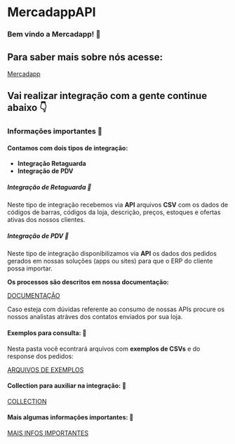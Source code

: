 # MercadappAPI

### Bem vindo a Mercadapp! :orange_book:

## Para saber mais sobre nós acesse:
[Mercadapp](https://mercadapp.com.br/)

## Vai realizar integração com a gente continue abaixo :point_down:

### Informações importantes :red_circle:

#### Contamos com dois tipos de integração: 

- **Integração Retaguarda**
- **Integração de PDV**

##### Integração de Retaguarda :floppy_disk:

Neste tipo de integração recebemos via **API** arquivos **CSV** com os dados de códigos de barras, códigos da loja, descrição, preços, estoques e ofertas ativas dos nossos clientes.

##### Integração de PDV :calling:

Neste tipo de integração disponibilizamos via **API** os dados dos pedidos gerados em nossas soluções (apps ou sites) para que o ERP do cliente possa importar. 

**Os processos são descritos em nossa documentação:**

[DOCUMENTAÇÃO](https://github.com/mercadapp-integracao/MercadappAPI/blob/main/documentacao/apiMercadapp.md)

Caso esteja com dúvidas referente ao consumo de nossas APIs procure os nossos analistas atráves dos contatos enviados por sua loja.

#### Exemplos para consulta: :punch:

Nesta pasta você econtrará arquivos com **exemplos de CSVs** e do response dos pedidos:

[ARQUIVOS DE EXEMPLOS](https://github.com/mercadapp-integracao/MercadappAPI/tree/main/arquivosExemplos)

#### Collection para auxiliar na integração: :handshake:

[COLLECTION](https://github.com/mercadapp-integracao/MercadappAPI/tree/main/collection)

#### Mais algumas informações importantes: :pencil:

[MAIS INFOS IMPORTANTES](https://github.com/mercadapp-integracao/MercadappAPI/blob/main/arquivosExemplos/infosImportantes.md)
